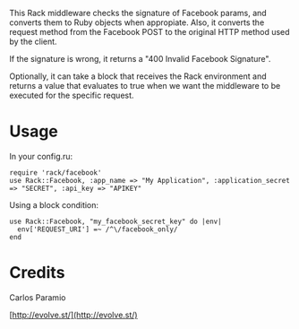 This Rack middleware checks the signature of Facebook params, and
converts them to Ruby objects when appropiate. Also, it converts
the request method from the Facebook POST to the original HTTP
method used by the client.

If the signature is wrong, it returns a "400 Invalid Facebook Signature".

Optionally, it can take a block that receives the Rack environment
and returns a value that evaluates to true when we want the middleware to
be executed for the specific request.

# Usage

In your config.ru:

    require 'rack/facebook'
    use Rack::Facebook, :app_name => "My Application", :application_secret => "SECRET", :api_key => "APIKEY"

Using a block condition:

    use Rack::Facebook, "my_facebook_secret_key" do |env|
      env['REQUEST_URI'] =~ /^\/facebook_only/
    end

# Credits

Carlos Paramio

[http://evolve.st/](http://evolve.st/)